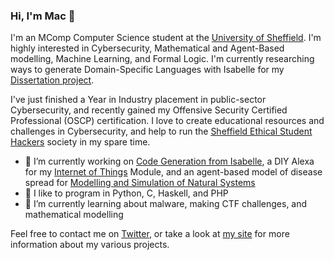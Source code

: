 ### Hi, I'm Mac 👋

I'm an MComp Computer Science student at the [University of Sheffield](https://www.sheffield.ac.uk/dcs). I'm highly interested in Cybersecurity, Mathematical and Agent-Based modelling, Machine Learning, and Formal Logic. I'm currently researching ways to generate Domain-Specific Languages with Isabelle for my [Dissertation project](https://github.com/Twigonometry/IsabelleDSL).

I've just finished a Year in Industry placement in public-sector Cybersecurity, and recently gained my Offensive Security Certified Professional (OSCP) certification. I love to create educational resources and challenges in Cybersecurity, and help to run the [Sheffield Ethical Student Hackers](https://shefesh.com) society in my spare time.

- 🔭 I’m currently working on [Code Generation from Isabelle](https://github.com/Twigonometry/IsabelleDSL), a DIY Alexa for my [Internet of Things](http://www.dcs.shef.ac.uk/intranet/teaching/public/modules/level3/com3505.html) Module, and an agent-based model of disease spread for [Modelling and Simulation of Natural Systems](http://www.dcs.sheffield.ac.uk/intranet/teaching/public/modules/level3/com3001.html)
- 💬 I like to program in Python, C, Haskell, and PHP
- 🌱 I’m currently learning about malware, making CTF challenges, and mathematical modelling

Feel free to contact me on [Twitter](https://twitter.com/mac__goodwin), or take a look at [my site](https://www.mac-goodwin.com/) for more information about my various projects.

<!--
**Twigonometry/Twigonometry** is a ✨ _special_ ✨ repository because its `README.md` (this file) appears on your GitHub profile.

Here are some ideas to get you started:

- 🔭 I’m currently working on ...
- 🌱 I’m currently learning ...
- 👯 I’m looking to collaborate on ...
- 🤔 I’m looking for help with ...
- 💬 Ask me about ...
- 📫 How to reach me: ...
- 😄 Pronouns: ...
- ⚡ Fun fact: ...
-->
